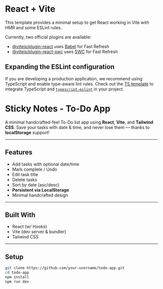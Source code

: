 # React + Vite

This template provides a minimal setup to get React working in Vite with HMR and some ESLint rules.

Currently, two official plugins are available:

- [@vitejs/plugin-react](https://github.com/vitejs/vite-plugin-react/blob/main/packages/plugin-react/README.md) uses [Babel](https://babeljs.io/) for Fast Refresh
- [@vitejs/plugin-react-swc](https://github.com/vitejs/vite-plugin-react-swc) uses [SWC](https://swc.rs/) for Fast Refresh

## Expanding the ESLint configuration

If you are developing a production application, we recommend using TypeScript and enable type-aware lint rules. Check out the [TS template](https://github.com/vitejs/vite/tree/main/packages/create-vite/template-react-ts) to integrate TypeScript and [`typescript-eslint`](https://typescript-eslint.io) in your project.
# Sticky Notes - To-Do App

A minimal handcrafted-feel To-Do list app using **React**, **Vite**, and **Tailwind CSS**. Save your tasks with date & time, and never lose them — thanks to **localStorage** support!

---

## Features

-  Add tasks with optional date/time
-  Mark complete / Undo
-  Edit task title
-  Delete tasks
-  Sort by date (asc/desc)
-  **Persistent via LocalStorage**
-  Minimal handcrafted design

---

##  Built With

-  React (w/ Hooks)
-  Vite (dev server & bundler)
-  Tailwind CSS

---

##  Setup

```bash
git clone https://github.com/your-username/todo-app.git
cd todo-app
npm install
npm run dev
